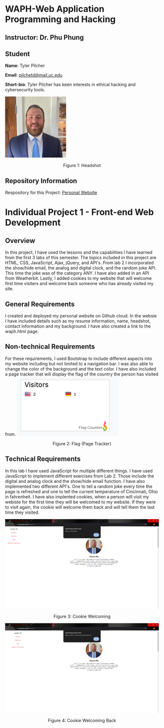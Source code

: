 # WAPH-Web Application Programming and Hacking

## Instructor: Dr. Phu Phung

## Student

**Name**: Tyler Pilcher

**Email**: pilchetd@mail.uc.edu

**Short-bio**: Tyler Pilcher has keen interests in ethical hacking and cybersecurity tools. 

![<p align="center">Headshot](images/Headshot.jpg)</p>
<p align="center"> Figure 1: Headshot </p>

## Repository Information

Respository for this Project: [Personal Website](https://github.com/PeachyTengo/PeachyTengo.github.io)

# Individual Project 1 - Front-end Web Development
## Overview
In this project, I have used the lessons and the capabilities I have learned from the first 3 labs of this semester. The topics included in this project are HTML, CSS, JavaScript, Ajax, jQuery, and API's. From lab 2 I incorporated the show/hide email, the analog and digital clock, and the random joke API. This time the joke was of the category ANY. I have also added in an API from Weatherbit. Lastly, I added cookies to my website that will welcome first time visiters and welcome back someone who has already visited my site.

##  General Requirements
I created and deployed my personal website on Github cloud. In the websie I have included details such as my resume information, name, headshot, contact information and my background. I have also created a link to the waph.html page.

## Non-technical Requirements
For these requirements, I used Bootstrap to include different aspects into my website including but not limited to a navigation bar. I was also able to change the color of the background and the text color. I have also included a page tracker that will display the flag of the country the person has visited from.
![<p align="center">Flag](images/flag.PNG)</p>
<p align="center"> Figure 2: Flag (Page Tracker) </p>

## Technical Requirements
In this lab I have used JavaScript for multiple different things. I have used JavaScript to implement different exercises from Lab 2. Those include the digital and analog clock and the show/hide email function. I have also implemented two different API's. One to tell a random joke every time the page is refreshed and one to tell the current temperature of Cincinnati, Ohio in fahrenheit. I have also implented cookies, when a person will visit my webiste for the first time they will be welcomed to my website. If they were to visit again, the cookie will welcome them back and will tell them the last time they visited.  

![<p align="center">Cookie Welcome](images/cookwel.PNG)</p>
<p align="center"> Figure 3: Cookie Welcoming </p>  

![<p align="center">Cookie Welcome Back](images/cookback.PNG)</p>
<p align="center"> Figure 4: Cookie Welcoming Back </p>


